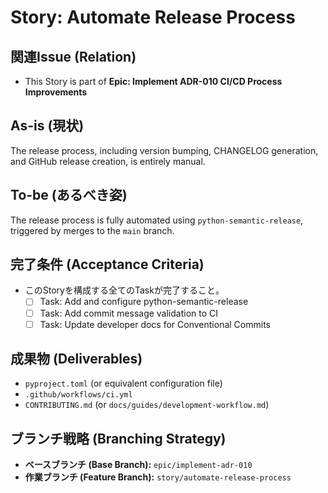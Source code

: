 # Story: Automate Release Process

## 関連Issue (Relation)
- This Story is part of **Epic: Implement ADR-010 CI/CD Process Improvements**

## As-is (現状)
The release process, including version bumping, CHANGELOG generation, and GitHub release creation, is entirely manual.

## To-be (あるべき姿)
The release process is fully automated using `python-semantic-release`, triggered by merges to the `main` branch.

## 完了条件 (Acceptance Criteria)
- このStoryを構成する全てのTaskが完了すること。
  - [ ] Task: Add and configure python-semantic-release
  - [ ] Task: Add commit message validation to CI
  - [ ] Task: Update developer docs for Conventional Commits

## 成果物 (Deliverables)
- `pyproject.toml` (or equivalent configuration file)
- `.github/workflows/ci.yml`
- `CONTRIBUTING.md` (or `docs/guides/development-workflow.md`)

## ブランチ戦略 (Branching Strategy)
- **ベースブランチ (Base Branch):** `epic/implement-adr-010`
- **作業ブランチ (Feature Branch):** `story/automate-release-process`
